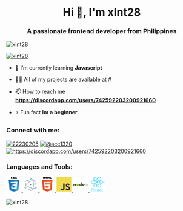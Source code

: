 <h1 align="center">Hi 👋, I'm xlnt28</h1>
<h3 align="center">A passionate frontend developer from Philippines</h3>

<p align="left"> <img src="https://komarev.com/ghpvc/?username=xlnt28&label=Profile%20views&color=0e75b6&style=flat" alt="xlnt28" /> </p>

<p align="left"> <a href="https://github.com/ryo-ma/github-profile-trophy"><img src="https://github-profile-trophy.vercel.app/?username=xlnt28" alt="xlnt28" /></a> </p>

- 🌱 I’m currently learning **Javascript**

- 👨‍💻 All of my projects are available at [#](#)

- 📫 How to reach me **https://discordapp.com/users/742592203200921660**

- ⚡ Fun fact **Im a beginner**

<h3 align="left">Connect with me:</h3>
<p align="left">
<a href="https://stackoverflow.com/users/22230205" target="blank"><img align="center" src="https://raw.githubusercontent.com/rahuldkjain/github-profile-readme-generator/master/src/images/icons/Social/stack-overflow.svg" alt="22230205" height="30" width="40" /></a>
<a href="https://www.youtube.com/c/@ace1320" target="blank"><img align="center" src="https://raw.githubusercontent.com/rahuldkjain/github-profile-readme-generator/master/src/images/icons/Social/youtube.svg" alt="@ace1320" height="30" width="40" /></a>
<a href="https://discord.gg/https://discordapp.com/users/742592203200921660" target="blank"><img align="center" src="https://raw.githubusercontent.com/rahuldkjain/github-profile-readme-generator/master/src/images/icons/Social/discord.svg" alt="https://discordapp.com/users/742592203200921660" height="30" width="40" /></a>
</p>

<h3 align="left">Languages and Tools:</h3>
<p align="left"> <a href="https://www.w3schools.com/css/" target="_blank" rel="noreferrer"> <img src="https://raw.githubusercontent.com/devicons/devicon/master/icons/css3/css3-original-wordmark.svg" alt="css3" width="40" height="40"/> </a> <a href="https://www.electronjs.org" target="_blank" rel="noreferrer"> <img src="https://raw.githubusercontent.com/devicons/devicon/master/icons/electron/electron-original.svg" alt="electron" width="40" height="40"/> </a> <a href="https://www.w3.org/html/" target="_blank" rel="noreferrer"> <img src="https://raw.githubusercontent.com/devicons/devicon/master/icons/html5/html5-original-wordmark.svg" alt="html5" width="40" height="40"/> </a> <a href="https://developer.mozilla.org/en-US/docs/Web/JavaScript" target="_blank" rel="noreferrer"> <img src="https://raw.githubusercontent.com/devicons/devicon/master/icons/javascript/javascript-original.svg" alt="javascript" width="40" height="40"/> </a> <a href="https://nodejs.org" target="_blank" rel="noreferrer"> <img src="https://raw.githubusercontent.com/devicons/devicon/master/icons/nodejs/nodejs-original-wordmark.svg" alt="nodejs" width="40" height="40"/> </a> <a href="https://reactjs.org/" target="_blank" rel="noreferrer"> <img src="https://raw.githubusercontent.com/devicons/devicon/master/icons/react/react-original-wordmark.svg" alt="react" width="40" height="40"/> </a> </p>

<p><img align="center" src="https://github-readme-stats.vercel.app/api/top-langs?username=xlnt28&show_icons=true&locale=en&layout=compact" alt="xlnt28" /></p>
